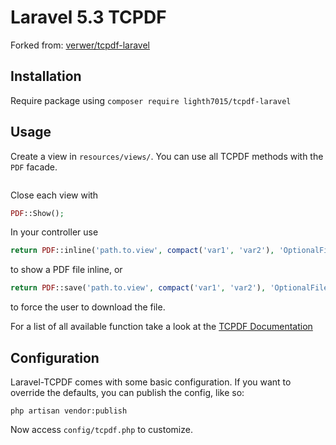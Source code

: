 # Laravel 5.3 TCPDF

Forked from: [verwer/tcpdf-laravel](https://github.com/verwer/tcpdf-laravel)

## Installation

Require package using
```composer require lighth7015/tcpdf-laravel```

## Usage
Create a view in `resources/views/`. You can use all TCPDF methods with the `PDF` facade.

```php

```

Close each view with
```php
PDF::Show();
```

In your controller use
```php
return PDF::inline('path.to.view', compact('var1', 'var2'), 'OptionalFilename.pdf');
```
to show a PDF file inline, or
```php
return PDF::save('path.to.view', compact('var1', 'var2'), 'OptionalFilename.pdf');
```
to force the user to download the file.

For a list of all available function take a look at the [TCPDF Documentation](http://www.tcpdf.org/doc/code/classTCPDF.html)

## Configuration

Laravel-TCPDF comes with some basic configuration.
If you want to override the defaults, you can publish the config, like so:

    php artisan vendor:publish

Now access `config/tcpdf.php` to customize.
